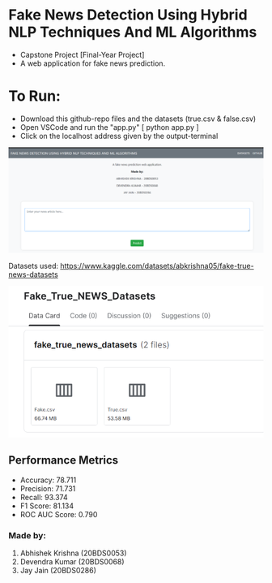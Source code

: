 # Fake News Detection Using Hybrid NLP Techniques And ML Algorithms
- Capstone Project [Final-Year Project]
- A web application for fake news prediction.

# To Run:
- Download this github-repo files and the datasets (true.csv & false.csv)
- Open VSCode and run the "app.py" [ python app.py ]
- Click on the localhost address given by the output-terminal

![alt text](webpage.png)

Datasets used: https://www.kaggle.com/datasets/abkrishna05/fake-true-news-datasets

![alt text](kagglepage.png)

## Performance Metrics
- Accuracy: 78.711
- Precision: 71.731
- Recall: 93.374
- F1 Score: 81.134
- ROC AUC Score: 0.790

### Made by:
  1. Abhishek Krishna (20BDS0053)
  2. Devendra Kumar (20BDS0068)
  3. Jay Jain (20BDS0286)
